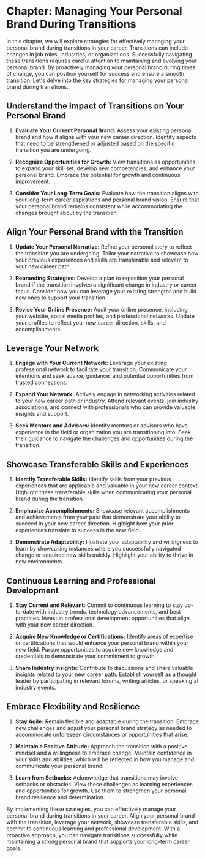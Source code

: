 Chapter: Managing Your Personal Brand During Transitions
========================================================

In this chapter, we will explore strategies for effectively managing your personal brand during transitions in your career. Transitions can include changes in job roles, industries, or organizations. Successfully navigating these transitions requires careful attention to maintaining and evolving your personal brand. By proactively managing your personal brand during times of change, you can position yourself for success and ensure a smooth transition. Let's delve into the key strategies for managing your personal brand during transitions.

Understand the Impact of Transitions on Your Personal Brand
-----------------------------------------------------------

1. **Evaluate Your Current Personal Brand:** Assess your existing personal brand and how it aligns with your new career direction. Identify aspects that need to be strengthened or adjusted based on the specific transition you are undergoing.

2. **Recognize Opportunities for Growth:** View transitions as opportunities to expand your skill set, develop new competencies, and enhance your personal brand. Embrace the potential for growth and continuous improvement.

3. **Consider Your Long-Term Goals:** Evaluate how the transition aligns with your long-term career aspirations and personal brand vision. Ensure that your personal brand remains consistent while accommodating the changes brought about by the transition.

Align Your Personal Brand with the Transition
---------------------------------------------

1. **Update Your Personal Narrative:** Refine your personal story to reflect the transition you are undergoing. Tailor your narrative to showcase how your previous experiences and skills are transferable and relevant to your new career path.

2. **Rebranding Strategies:** Develop a plan to reposition your personal brand if the transition involves a significant change in industry or career focus. Consider how you can leverage your existing strengths and build new ones to support your transition.

3. **Revise Your Online Presence:** Audit your online presence, including your website, social media profiles, and professional networks. Update your profiles to reflect your new career direction, skills, and accomplishments.

Leverage Your Network
---------------------

1. **Engage with Your Current Network:** Leverage your existing professional network to facilitate your transition. Communicate your intentions and seek advice, guidance, and potential opportunities from trusted connections.

2. **Expand Your Network:** Actively engage in networking activities related to your new career path or industry. Attend relevant events, join industry associations, and connect with professionals who can provide valuable insights and support.

3. **Seek Mentors and Advisors:** Identify mentors or advisors who have experience in the field or organization you are transitioning into. Seek their guidance to navigate the challenges and opportunities during the transition.

Showcase Transferable Skills and Experiences
--------------------------------------------

1. **Identify Transferable Skills:** Identify skills from your previous experiences that are applicable and valuable in your new career context. Highlight these transferable skills when communicating your personal brand during the transition.

2. **Emphasize Accomplishments:** Showcase relevant accomplishments and achievements from your past that demonstrate your ability to succeed in your new career direction. Highlight how your prior experiences translate to success in the new field.

3. **Demonstrate Adaptability:** Illustrate your adaptability and willingness to learn by showcasing instances where you successfully navigated change or acquired new skills quickly. Highlight your ability to thrive in new environments.

Continuous Learning and Professional Development
------------------------------------------------

1. **Stay Current and Relevant:** Commit to continuous learning to stay up-to-date with industry trends, technology advancements, and best practices. Invest in professional development opportunities that align with your new career direction.

2. **Acquire New Knowledge or Certifications:** Identify areas of expertise or certifications that would enhance your personal brand within your new field. Pursue opportunities to acquire new knowledge and credentials to demonstrate your commitment to growth.

3. **Share Industry Insights:** Contribute to discussions and share valuable insights related to your new career path. Establish yourself as a thought leader by participating in relevant forums, writing articles, or speaking at industry events.

Embrace Flexibility and Resilience
----------------------------------

1. **Stay Agile:** Remain flexible and adaptable during the transition. Embrace new challenges and adjust your personal brand strategy as needed to accommodate unforeseen circumstances or opportunities that arise.

2. **Maintain a Positive Attitude:** Approach the transition with a positive mindset and a willingness to embrace change. Maintain confidence in your skills and abilities, which will be reflected in how you manage and communicate your personal brand.

3. **Learn from Setbacks:** Acknowledge that transitions may involve setbacks or obstacles. View these challenges as learning experiences and opportunities for growth. Use them to strengthen your personal brand resilience and determination.

By implementing these strategies, you can effectively manage your personal brand during transitions in your career. Align your personal brand with the transition, leverage your network, showcase transferable skills, and commit to continuous learning and professional development. With a proactive approach, you can navigate transitions successfully while maintaining a strong personal brand that supports your long-term career goals.
